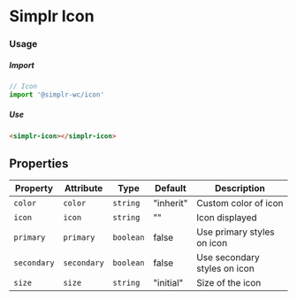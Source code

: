 # Simplr Icon

### Usage

##### Import
```js
// Icon
import '@simplr-wc/icon'
```

##### Use
```html
<simplr-icon></simplr-icon>
```

## Properties

| Property    | Attribute   | Type      | Default   | Description                  |
|-------------|-------------|-----------|-----------|------------------------------|
| `color`     | `color`     | `string`  | "inherit" | Custom color of icon         |
| `icon`      | `icon`      | `string`  | ""        | Icon displayed               |
| `primary`   | `primary`   | `boolean` | false     | Use primary styles on icon   |
| `secondary` | `secondary` | `boolean` | false     | Use secondary styles on icon |
| `size`      | `size`      | `string`  | "initial" | Size of the icon             |
